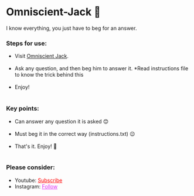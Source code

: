 # Omniscient-Jack 🧠
I know everything, you just have to beg for an answer.

<h3>Steps for use: </h3>
<ul style="margin-bottom:10px;">
  <li>Visit <a href="https://gsrhackz.github.io/Omniscient-Jack/">Omniscient Jack</a>.</li><br>
  <li>Ask any question, and then beg him to answer it. *Read instructions file to know the trick behind this</li><br>
  <li>Enjoy!</li><br>
</ul>


<h3>Key points:</h3>
<ul style="margin-bottom:10px;">
  <li>Can answer any question it is asked 😊</li><br>
  <li>Must beg it in the correct way (instructions.txt) 😉</li><br>
  <li>That's it. Enjoy! 🤗</li><br>
</ul>

<h3>Please consider:</h3>
<ul>
  <li>Youtube:  <a style="color:red;" target="_Blank" href="https://www.youtube.com/channel/UCinBnZ2BKAbCKA1w9lmFd0w">Subscribe</a></li>
  <li>Instagram:  <a style="color:#dc2ef0;" target="_Blank" href="https://www.instagram.com/nyc.geahad.codes/">Follow</a></li>
</ul>
